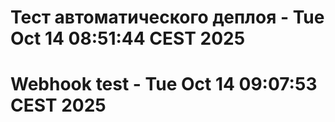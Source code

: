 # Тест автоматического деплоя - Tue Oct 14 08:51:44 CEST 2025
# Webhook test - Tue Oct 14 09:07:53 CEST 2025
